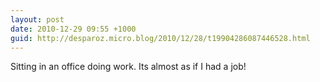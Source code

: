 ```yaml
---
layout: post
date: 2010-12-29 09:55 +1000
guid: http://desparoz.micro.blog/2010/12/28/t19904286087446528.html
---
```

Sitting in an office doing work. Its almost as if I had a job!
